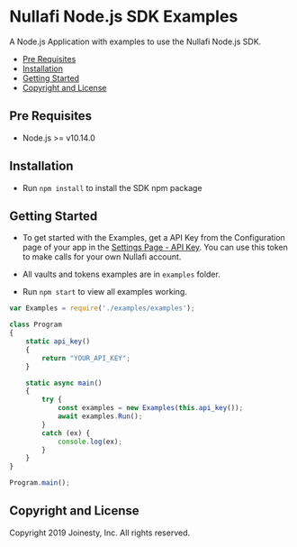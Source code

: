 
Nullafi Node.js SDK Examples
===============

A Node.js Application with examples to use the Nullafi Node.js SDK.

- [Pre Requisites](#pre-requisites)
- [Installation](#installation)
- [Getting Started](#getting-started)
- [Copyright and License](#copyright-and-license)

<!-- END doctoc generated TOC please keep comment here to allow auto update -->

Pre Requisites
------------
- Node.js >= v10.14.0

Installation
------------
- Run `npm install` to install the SDK npm package

Getting Started
---------------

- To get started with the Examples, get a API Key from the Configuration page
of your app in the [Settings Page - API Key][settings-api-key]. You can use this token to make calls for your own Nullafi account.

- All vaults and tokens examples are in `examples` folder.

- Run `npm start` to view all examples working.

```javascript
var Examples = require('./examples/examples');

class Program
{
    static api_key()
    {
        return "YOUR_API_KEY";
    }

    static async main() 
    {
        try {
            const examples = new Examples(this.api_key());
            await examples.Run();
        }
        catch (ex) {
            console.log(ex);
        }
    }
}

Program.main();
```

[settings-api-key]: https://dashboard.nullafi.com/admin/settings/api


Copyright and License
---------------------

Copyright 2019 Joinesty, Inc. All rights reserved.
